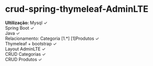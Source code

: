 # crud-spring-thymeleaf-AdminLTE

<b>Ultilização:</b>
Mysql ✓ <br>
Spring Boot ✓ <br>
Java ✓ <br>
Relacionamento: Categoria [1.*]  [1]Produtos ✓ <br>
Thymeleaf + bootstrap ✓ <br>
Layout AdminLTE ✓ <br>
CRUD Categorias ✓ <br>
CRUD Produtos ✓ <br>



